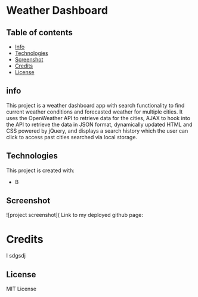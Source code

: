 # Weather Dashboard

## Table of contents

* [Info](#info)
* [Technologies](#technologies)
* [Screenshot](#screenshot)
* [Credits](#credits)
* [License](#license)

## info

This project is a weather dashboard app with search functionality to find current weather conditions and forecasted weather for multiple cities. It uses the OpenWeather API to retrieve data for the cities, AJAX to hook into the API to retrieve the data in JSON format, dynamically updated HTML and CSS powered by jQuery, and displays a search history which the user can click to access past cities searched via local storage.
 
## Technologies

This project is created with:

* B

## Screenshot

![project screenshot](
Link to my deployed github page:

# Credits

I sdgsdj

## License

MIT License
